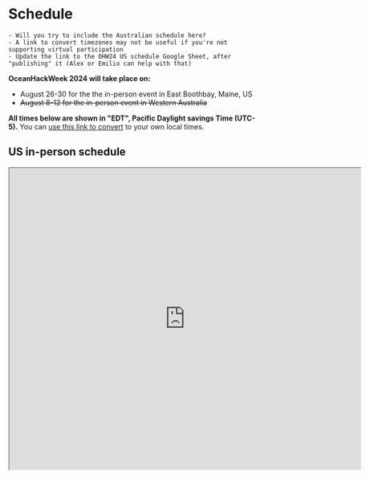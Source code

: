 # Schedule

```{admonition} UPDATE THIS INFORMATION TO OHW24 CONTEXT!!
- Will you try to include the Australian schedule here?
- A link to convert timezones may not be useful if you're not supporting virtual participation
- Update the link to the OHW24 US schedule Google Sheet, after "publishing" it (Alex or Emilio can help with that)
```

**OceanHackWeek 2024 will take place on:**

- August 26-30 for the the in-person event in East Boothbay, Maine, US
- ~~August 8-12 for the in-person event in Western Australia~~

**All times below are shown in "EDT", Pacific Daylight savings Time (UTC-5).** You can [use this link to convert](https://www.timeanddate.com/worldclock/converter.html?iso=20230807T160000&p1=1440&p2=234&p3=196&p4=16&p5=179) to your own local times.


## US in-person schedule

<iframe width=700 height=600 src="https://docs.google.com/spreadsheets/d/e/2PACX-1vQDKxlU84Ih9aipNGxoNSDc-b1wuHV-DK2sTZT1YfuvFcaVadFqfLWqrU6AvZMu6IEwLmqKciBZrDmx/pubhtml?gid=539810478&single=true&amp;widget=true&amp;headers=false"></iframe>


